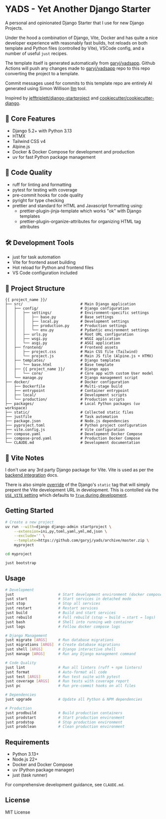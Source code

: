
# YADS - Yet Another Django Starter

A personal and opinionated Django Starter that I use for new Django Projects.

Under the hood a combination of Django, Vite, Docker and has quite a nice developer experience with reasonably fast
builds, hot reloads on both template and Python files (controlled by Vite), VSCode config, and a number of useful `just`
recipes.

The template itself is generated automatically from [garyj/yadsapp](https://github.com/garyj/yadsapp). Github Actions
will push any changes made to [garyj/yadsapp](https://github.com/garyj/yadsapp) repo to this repo converting the project
to a template.

Commit messages used for commits to this template repo are entirely AI generated using Simon Willison
[llm](https://github.com/simonw/llm) tool.

Inspired by [jefftriplett/django-startproject](https://github.com/jefftriplett/django-startproject) and
[cookiecutter/cookiecutter-django](https://github.com/cookiecutter/cookiecutter-django).

## 🚩 Core Features

- Django 5.2+ with Python 3.13
- HTMX
- Tailwind CSS v4
- Alpine.js
- Docker & Docker Compose for development and production
- uv for fast Python package management

## 👕 Code Quality

- ruff for linting and formatting
- pytest for testing with coverage
- pre-commit hooks for code quality
- pyright for type checking
- prettier and standard for HTML and Javascript formatting using:
  - prettier-plugin-jinja-template which works "ok" with Django templates
  - prettier-plugin-organize-attributes for organizing HTML tag attributes

## 🛠️ Development Tools

- just for task automation
- Vite for frontend asset building
- Hot reload for Python and frontend files
- VS Code configuration included

## 📁 Project Structure

```tree
{{ project_name }}/
├── src/                          # Main Django application
│   ├── config/                   # Django configuration
│   │   ├── settings/             # Environment-specific settings
│   │   │   ├── base.py           # Base settings
│   │   │   ├── local.py          # Development settings
│   │   │   ├── production.py     # Production settings
│   │   │   └── env.py            # Pydantic environment settings
│   │   ├── urls.py               # Root URL configuration
│   │   ├── wsgi.py               # WSGI application
│   │   └── asgi.py               # ASGI application
│   ├── frontend/                 # Frontend assets
│   │   ├── project.css           # Main CSS file (Tailwind)
│   │   └── project.js            # Main JS file (Alpine.js + HTMX)
│   ├── templates/                # Django templates
│   │   └── base.html             # Base template
│   ├── {{ project_name }}/       # Django apps
│   │   └── core/                 # Core app with custom User model
│   └── manage.py                 # Django management script
├── docker/                       # Docker configuration
│   ├── Dockerfile                # Multi-stage build
│   ├── entrypoint                # Container entrypoint
│   ├── local/                    # Development scripts
│   └── production/               # Production scripts
├── packages/                     # Local Python packages (uv workspace)
├── static/                       # Collected static files
├── justfile                      # Task automation
├── package.json                  # Node.js dependencies
├── pyproject.toml                # Python project configuration
├── vite.config.js                # Vite configuration
├── compose.yaml                  # Development Docker Compose
├── compose-prod.yaml             # Production Docker Compose
└── CLAUDE.md                     # Development documentation
```

## 📐 Vite Notes

I don't use any 3rd party Django package for Vite. Vite is used as per the [backend
integration](https://vite.dev/guide/backend-integration) docs.

There is also simple
[override](https://github.com/garyj/yads/blob/master/src/project_name/core/templatetags/core_tags.py) of the Django's
`static` tag that will simply prepent the Vite development URL in development. This is contolled via the [`USE_VITE`
setting](https://github.com/garyj/yads/blob/master/src/config/settings/env.py) which defaults to [`True` during
development](https://github.com/garyj/yads/blob/master/.env.example).

## Getting Started

```bash
# Create a new project
uv run --with=django django-admin startproject \
    --extension=ini,py,toml,yaml,yml,md,json \
    --exclude='' \
    --template=https://github.com/garyj/yads/archive/master.zip \
    myproject

cd myproject

just bootstrap
```

## Usage

```bash
# Development
just                    # Start development environment (docker compose up)
just start              # Start services in detached mode
just stop               # Stop all services
just restart            # Restart services
just build              # Build and start services
just rebuild            # Full rebuild (stop → build → start → logs)
just bash               # Shell into running web container
just logs               # Follow docker compose logs

# Django Management
just migrate [ARGS]     # Run database migrations
just migrations [ARGS]  # Create database migrations
just shell [ARGS]       # Django interactive shell
just manage [ARGS]      # Run any Django management command

# Code Quality
just lint               # Run all linters (ruff + npm linters)
just format             # Auto-format all code
just test [ARGS]        # Run test suite with pytest
just coverage [ARGS]    # Run tests with coverage report
just pc                 # Run pre-commit hooks on all files

# Dependencies
just upgrade            # Update all Python & NPM dependencies

# Production
just prodbuild          # Build production containers
just prodstart          # Start production environment
just prodstop           # Stop production environment
just prodclean          # Clean production environment
```

## Requirements

- Python 3.13+
- Node.js 22+
- Docker and Docker Compose
- uv (Python package manager)
- just (task runner)

For comprehensive development guidance, see `CLAUDE.md`.

## License

MIT License
